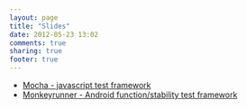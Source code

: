 ```yaml
---
layout: page
title: "Slides"
date: 2012-05-23 13:02
comments: true
sharing: true
footer: true
---
```


- [Mocha - javascript test framework](/slides/introduce_mocha_for_rest_api_testing/)
- [Monkeyrunner - Android function/stability test framework](/slides/writing-monkeyrunner-tests/)
